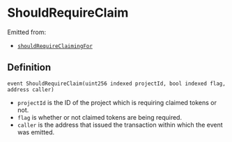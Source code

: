 # ShouldRequireClaim

Emitted from:

* [`shouldRequireClaimingFor`](/api/contracts/jbtokenstore/write/shouldrequireclaimingfor.md)

## Definition

```solidity
event ShouldRequireClaim(uint256 indexed projectId, bool indexed flag, address caller)
```

* `projectId` is the ID of the project which is requiring claimed tokens or not.
* `flag` is whether or not claimed tokens are being required.
* `caller` is the address that issued the transaction within which the event was emitted.
